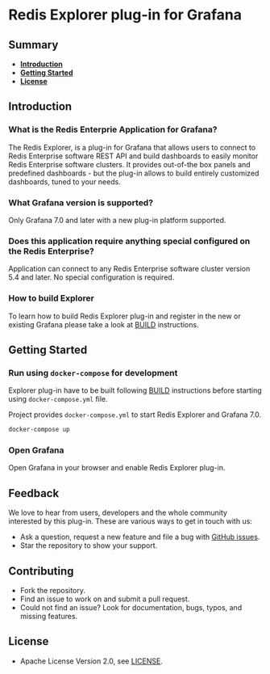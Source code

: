 # Redis Explorer plug-in for Grafana

## Summary

- [**Introduction**](#introduction)
- [**Getting Started**](#getting-started)
- [**License**](#license)

## Introduction

### What is the Redis Enterprie Application for Grafana?

The Redis Explorer, is a plug-in for Grafana that allows users to connect to Redis Enterprise software REST API and build dashboards to easily monitor Redis Enterprise software clusters. It provides out-of-the box panels and predefined dashboards - but the plug-in allows to build entirely customized dashboards, tuned to your needs.

### What Grafana version is supported?

Only Grafana 7.0 and later with a new plug-in platform supported.

### Does this application require anything special configured on the Redis Enterprise?

Application can connect to any Redis Enterprise software cluster version 5.4 and later. No special configuration is required.

### How to build Explorer

To learn how to build Redis Explorer plug-in and register in the new or existing Grafana please take a look at [BUILD](https://github.com/RedisGrafana/grafana-redis-explorer/blob/master/BUILD.md) instructions.

## Getting Started

### Run using `docker-compose` for development

Explorer plug-in have to be built following [BUILD](https://github.com/RedisGrafana/grafana-redis-explorer/blob/master/BUILD.md) instructions before starting using `docker-compose.yml` file.

Project provides `docker-compose.yml` to start Redis Explorer and Grafana 7.0.

```bash
docker-compose up
```

### Open Grafana

Open Grafana in your browser and enable Redis Explorer plug-in.

## Feedback

We love to hear from users, developers and the whole community interested by this plug-in. These are various ways to get in touch with us:

- Ask a question, request a new feature and file a bug with [GitHub issues](https://github.com/RedisGrafana/grafana-redis-explorer/issues/new/choose).
- Star the repository to show your support.

## Contributing

- Fork the repository.
- Find an issue to work on and submit a pull request.
- Could not find an issue? Look for documentation, bugs, typos, and missing features.

## License

- Apache License Version 2.0, see [LICENSE](https://github.com/RedisGrafana/grafana-redis-explorer/blob/master/LICENSE).
